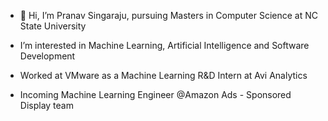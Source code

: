 - 👋 Hi, I’m Pranav Singaraju, pursuing Masters in Computer Science at NC State University

- I’m interested in Machine Learning, Artificial Intelligence and Software Development

- Worked at VMware as a Machine Learning R&D Intern at Avi Analytics

- Incoming Machine Learning Engineer @Amazon Ads - Sponsored Display team

<!---
pranavsv16/pranavsv16 is a ✨ special ✨ repository because its `README.md` (this file) appears on your GitHub profile.
You can click the Preview link to take a look at your changes.
--->
